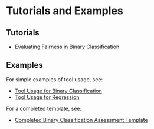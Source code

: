 # Tutorials and Examples

## Tutorials
* [Evaluating Fairness in Binary Classification](https://nbviewer.jupyter.org/github/KenSciResearch/fairMLHealth/blob/reorg/examples_and_tutorials/Tutorial-EvaluatingFairnessInBinaryClassification.ipynb)

## Examples
For simple examples of tool usage, see:
* [Tool Usage for Binary Classification](https://nbviewer.jupyter.org/github/KenSciResearch/fairMLHealth/blob/reorg/examples_and_tutorials/Example-ToolUsage_Binary.ipynb)
* [Tool Usage for Regression](https://nbviewer.jupyter.org/github/KenSciResearch/fairMLHealth/blob/reorg/examples_and_tutorials/Example-ToolUsage_Regression.ipynb)

For a completed template, see:
* [Completed Binary Classification Assessment Template](https://nbviewer.jupyter.org/github/KenSciResearch/fairMLHealth/blob/reorg/examples_and_tutorials/Example-BinaryClassificationTemplate.ipynb)
